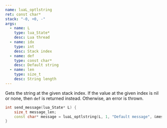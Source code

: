 ```yaml
---
name: luaL_optlstring
ret: const char*
stack: "-0, +0, -"
args:
  - name: L
    type: lua_State*
    desc: Lua thread
  - name: idx
    type: int
    desc: Stack index
  - name: def
    type: const char*
    desc: Default string
  - name: len
    type: size_t
    desc: String length
---
```


Gets the string at the given stack index. If the value at the given index is nil or none, then `def` is returned instead. Otherwise, an error is thrown.

```cpp title="Example"
int send_message(lua_State* L) {
	size_t message_len;
	const char* message = luaL_optlstring(L, 1, "Default message", &message_len);
}
```
